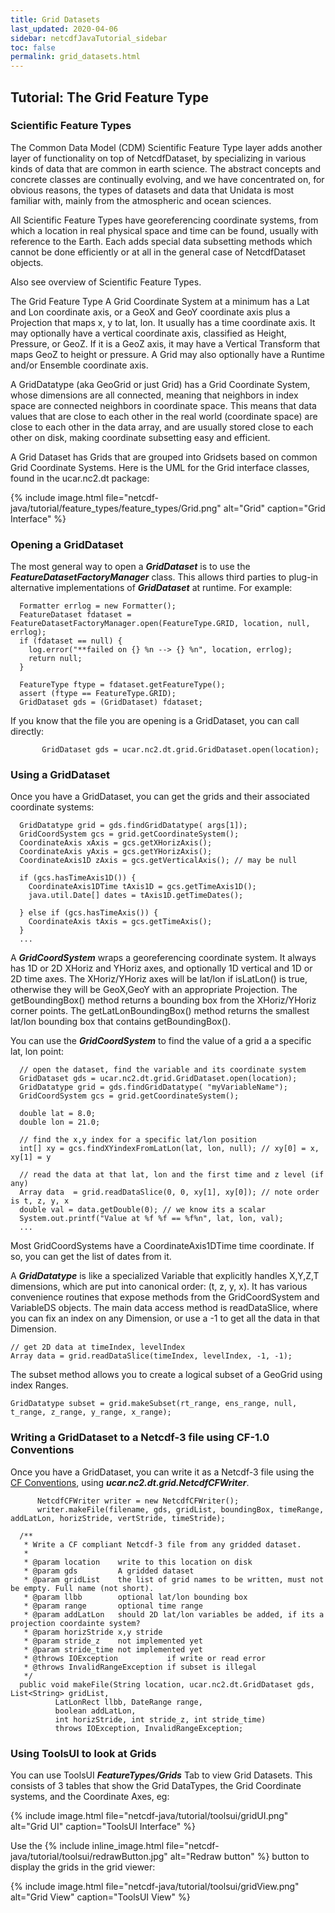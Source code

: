 ```yaml
---
title: Grid Datasets
last_updated: 2020-04-06
sidebar: netcdfJavaTutorial_sidebar
toc: false
permalink: grid_datasets.html
---
```

## Tutorial: The Grid Feature Type

### Scientific Feature Types
The Common Data Model (CDM) Scientific Feature Type layer adds another layer of functionality on top of NetcdfDataset, by specializing in various kinds of data that are common in earth science. The abstract concepts and concrete classes are continually evolving, and we have concentrated on, for obvious reasons, the types of datasets and data that Unidata is most familiar with, mainly from the atmospheric and ocean sciences.

All Scientific Feature Types have georeferencing coordinate systems, from which a location in real physical space and time can be found, usually with reference to the Earth. Each adds special data subsetting methods which cannot be done efficiently or at all in the general case of NetcdfDataset objects.

Also see overview of Scientific Feature Types.

The Grid Feature Type
A Grid Coordinate System at a minimum has a Lat and Lon coordinate axis, or a GeoX and GeoY coordinate axis plus a Projection that maps x, y to lat, lon. It usually has a time coordinate axis. It may optionally have a vertical coordinate axis, classified as Height, Pressure, or GeoZ. If it is a GeoZ axis, it may have a Vertical Transform that maps GeoZ to height or pressure. A Grid may also optionally have a Runtime and/or Ensemble coordinate axis.

A GridDatatype (aka GeoGrid or just Grid) has a Grid Coordinate System, whose dimensions are all connected, meaning that neighbors in index space are connected neighbors in coordinate space. This means that data values that are close to each other in the real world (coordinate space) are close to each other in the data array, and are usually stored close to each other on disk, making coordinate subsetting easy and efficient.

A Grid Dataset has Grids that are grouped into Gridsets based on common Grid Coordinate Systems. Here is the UML for the Grid interface classes, found in the ucar.nc2.dt package:

{% include image.html file="netcdf-java/tutorial/feature_types/feature_types/Grid.png" alt="Grid" caption="Grid Interface" %}

### Opening a GridDataset

The most general way to open a <b>_GridDataset_</b> is to use the <b>_FeatureDatasetFactoryManager_</b> class. This allows third parties to plug-in alternative implementations of <b>_GridDataset_</b> at runtime. For example:
~~~
  Formatter errlog = new Formatter();
  FeatureDataset fdataset = FeatureDatasetFactoryManager.open(FeatureType.GRID, location, null, errlog);
  if (fdataset == null) {
    log.error("**failed on {} %n --> {} %n", location, errlog);
    return null;
  }

  FeatureType ftype = fdataset.getFeatureType();
  assert (ftype == FeatureType.GRID);
  GridDataset gds = (GridDataset) fdataset;
~~~
  
If you know that the file you are opening is a GridDataset, you can call directly:
~~~
       GridDataset gds = ucar.nc2.dt.grid.GridDataset.open(location);
~~~

### Using a GridDataset

Once you have a GridDataset, you can get the grids and their associated coordinate systems:

~~~
  GridDatatype grid = gds.findGridDatatype( args[1]);
  GridCoordSystem gcs = grid.getCoordinateSystem();
  CoordinateAxis xAxis = gcs.getXHorizAxis();
  CoordinateAxis yAxis = gcs.getYHorizAxis();
  CoordinateAxis1D zAxis = gcs.getVerticalAxis(); // may be null

  if (gcs.hasTimeAxis1D()) {
    CoordinateAxis1DTime tAxis1D = gcs.getTimeAxis1D();
    java.util.Date[] dates = tAxis1D.getTimeDates();

  } else if (gcs.hasTimeAxis()) {
    CoordinateAxis tAxis = gcs.getTimeAxis();
  } 
  ... 
~~~
 
A <b>_GridCoordSystem_</b> wraps a georeferencing coordinate system. It always has 1D or 2D XHoriz and YHoriz axes, and optionally 1D vertical and 1D or 2D time axes. The XHoriz/YHoriz axes will be lat/lon if isLatLon() is true, otherwise they will be GeoX,GeoY with an appropriate Projection. The getBoundingBox() method returns a bounding box from the XHoriz/YHoriz corner points. The getLatLonBoundingBox() method returns the smallest lat/lon bounding box that contains getBoundingBox().

You can use the <b>_GridCoordSystem_</b> to find the value of a grid a a specific lat, lon point:

~~~
  // open the dataset, find the variable and its coordinate system
  GridDataset gds = ucar.nc2.dt.grid.GridDataset.open(location);
  GridDatatype grid = gds.findGridDatatype( "myVariableName");
  GridCoordSystem gcs = grid.getCoordinateSystem();

  double lat = 8.0;
  double lon = 21.0;

  // find the x,y index for a specific lat/lon position
  int[] xy = gcs.findXYindexFromLatLon(lat, lon, null); // xy[0] = x, xy[1] = y

  // read the data at that lat, lon and the first time and z level (if any) 
  Array data  = grid.readDataSlice(0, 0, xy[1], xy[0]); // note order is t, z, y, x
  double val = data.getDouble(0); // we know its a scalar
  System.out.printf("Value at %f %f == %f%n", lat, lon, val);
  ... 
~~~
   
Most GridCoordSystems have a CoordinateAxis1DTime time coordinate. If so, you can get the list of dates from it.

A <b>_GridDatatype_</b> is like a specialized Variable that explicitly handles X,Y,Z,T dimensions, which are put into canonical order: (t, z, y, x). It has various convenience routines that expose methods from the GridCoordSystem and VariableDS objects. The main data access method is readDataSlice,  where you can fix an index on any Dimension, or use a -1 to get all the data in that Dimension.

~~~
// get 2D data at timeIndex, levelIndex
Array data = grid.readDataSlice(timeIndex, levelIndex, -1, -1);
~~~

The subset method allows you to create a logical subset of a GeoGrid using index Ranges.
~~~
GridDatatype subset = grid.makeSubset(rt_range, ens_range, null, t_range, z_range, y_range, x_range);
~~~

### Writing a GridDataset to a Netcdf-3 file using CF-1.0 Conventions

Once you have a GridDataset, you can write it as a Netcdf-3 file using the <a href="http://cfconventions.org/" target="_blank">CF Conventions</a>, using <b>_ucar.nc2.dt.grid.NetcdfCFWriter_</b>.

~~~
      NetcdfCFWriter writer = new NetcdfCFWriter();
      writer.makeFile(filename, gds, gridList, boundingBox, timeRange, addLatLon, horizStride, vertStride, timeStride);

  /**
   * Write a CF compliant Netcdf-3 file from any gridded dataset.
   *
   * @param location    write to this location on disk
   * @param gds         A gridded dataset
   * @param gridList    the list of grid names to be written, must not be empty. Full name (not short).
   * @param llbb        optional lat/lon bounding box
   * @param range       optional time range
   * @param addLatLon   should 2D lat/lon variables be added, if its a projection coordainte system?
   * @param horizStride x,y stride
   * @param stride_z    not implemented yet
   * @param stride_time not implemented yet
   * @throws IOException           if write or read error
   * @throws InvalidRangeException if subset is illegal
   */
  public void makeFile(String location, ucar.nc2.dt.GridDataset gds, List<String> gridList,
          LatLonRect llbb, DateRange range,
          boolean addLatLon,
          int horizStride, int stride_z, int stride_time)
          throws IOException, InvalidRangeException;
~~~
          
### Using ToolsUI to look at Grids

You can use ToolsUI <b>_FeatureTypes/Grids_</b> Tab to view Grid Datasets. This consists of 3 tables that show the Grid DataTypes, the Grid Coordinate systems, and the Coordinate Axes, eg:

{% include image.html file="netcdf-java/tutorial/toolsui/gridUI.png" alt="Grid UI" caption="ToolsUI Interface" %}

Use the {% include inline_image.html file="netcdf-java/tutorial/toolsui/redrawButton.jpg" alt="Redraw button" %}  button to display the grids in the grid viewer:

{% include image.html file="netcdf-java/tutorial/toolsui/gridView.png" alt="Grid View" caption="ToolsUI View" %}

